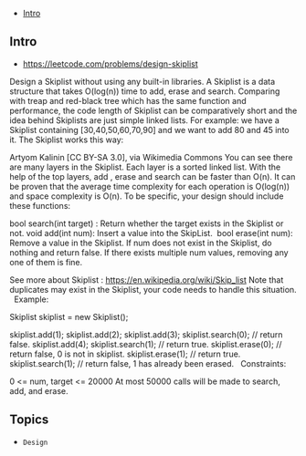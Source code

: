 - [Intro](#intro)

## Intro

- https://leetcode.com/problems/design-skiplist

Design a Skiplist without using any built-in libraries.
A Skiplist is a data structure that takes O(log(n)) time to add, erase and search. Comparing with treap and red-black tree which has the same function and performance, the code length of Skiplist can be comparatively short and the idea behind Skiplists are just simple linked lists.
For example: we have a Skiplist containing [30,40,50,60,70,90] and we want to add 80 and 45 into it. The Skiplist works this way:

Artyom Kalinin [CC BY-SA 3.0], via Wikimedia Commons
You can see there are many layers in the Skiplist. Each layer is a sorted linked list. With the help of the top layers, add , erase and search can be faster than O(n). It can be proven that the average time complexity for each operation is O(log(n)) and space complexity is O(n).
To be specific, your design should include these functions:

bool search(int target) : Return whether the target exists in the Skiplist or not.
void add(int num): Insert a value into the SkipList. 
bool erase(int num): Remove a value in the Skiplist. If num does not exist in the Skiplist, do nothing and return false. If there exists multiple num values, removing any one of them is fine.

See more about Skiplist : https://en.wikipedia.org/wiki/Skip_list
Note that duplicates may exist in the Skiplist, your code needs to handle this situation.
 
Example:

Skiplist skiplist = new Skiplist();

skiplist.add(1);
skiplist.add(2);
skiplist.add(3);
skiplist.search(0);   // return false.
skiplist.add(4);
skiplist.search(1);   // return true.
skiplist.erase(0);    // return false, 0 is not in skiplist.
skiplist.erase(1);    // return true.
skiplist.search(1);   // return false, 1 has already been erased.
 
Constraints:

0 <= num, target <= 20000
At most 50000 calls will be made to search, add, and erase.


## Topics

- `Design`


